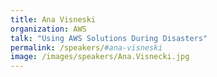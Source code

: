 ```yaml
---
title: Ana Visneski
organization: AWS
talk: "Using AWS Solutions During Disasters"
permalink: /speakers/#ana-visneski
image: /images/speakers/Ana.Visnecki.jpg
---
```

